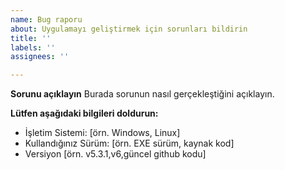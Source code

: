 ```yaml
---
name: Bug raporu
about: Uygulamayı geliştirmek için sorunları bildirin
title: ''
labels: ''
assignees: ''

---
```


**Sorunu açıklayın**
Burada sorunun nasıl gerçekleştiğini açıklayın.

**Lütfen aşağıdaki bilgileri doldurun:**
 - İşletim Sistemi: [örn. Windows, Linux]
 - Kullandığınız Sürüm: [örn. EXE sürüm, kaynak kod]
 - Versiyon [örn. v5.3.1,v6,güncel github kodu]
